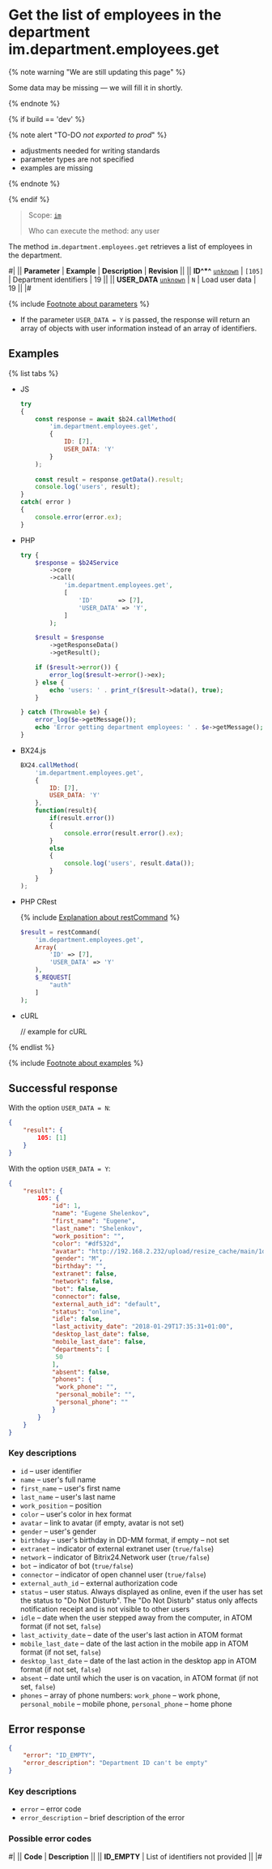# Get the list of employees in the department im.department.employees.get

{% note warning "We are still updating this page" %}

Some data may be missing — we will fill it in shortly.

{% endnote %}

{% if build == 'dev' %}

{% note alert "TO-DO _not exported to prod_" %}

- adjustments needed for writing standards
- parameter types are not specified
- examples are missing

{% endnote %}

{% endif %}

> Scope: [`im`](../../scopes/permissions.md)
>
> Who can execute the method: any user

The method `im.department.employees.get` retrieves a list of employees in the department.

#|
|| **Parameter** | **Example** | **Description** | **Revision** ||
|| **ID^*^**
[`unknown`](../../data-types.md) | `[105]` | Department identifiers | 19 ||
|| **USER_DATA**
[`unknown`](../../data-types.md) | `N` | Load user data | 19 ||
|#

{% include [Footnote about parameters](../../../_includes/required.md) %}

- If the parameter `USER_DATA = Y` is passed, the response will return an array of objects with user information instead of an array of identifiers.

## Examples

{% list tabs %}

- JS

    ```js
    try
    {
    	const response = await $b24.callMethod(
    		'im.department.employees.get',
    		{
    			ID: [7],
    			USER_DATA: 'Y'
    		}
    	);
    	
    	const result = response.getData().result;
    	console.log('users', result);
    }
    catch( error )
    {
    	console.error(error.ex);
    }
    ```

- PHP

    ```php
    try {
        $response = $b24Service
            ->core
            ->call(
                'im.department.employees.get',
                [
                    'ID'       => [7],
                    'USER_DATA' => 'Y',
                ]
            );
    
        $result = $response
            ->getResponseData()
            ->getResult();
    
        if ($result->error()) {
            error_log($result->error()->ex);
        } else {
            echo 'users: ' . print_r($result->data(), true);
        }
    
    } catch (Throwable $e) {
        error_log($e->getMessage());
        echo 'Error getting department employees: ' . $e->getMessage();
    }
    ```

- BX24.js

    ```js
    BX24.callMethod(
        'im.department.employees.get',
        {
            ID: [7],
            USER_DATA: 'Y'
        },
        function(result){
            if(result.error())
            {
                console.error(result.error().ex);
            }
            else
            {
                console.log('users', result.data());
            }
        }
    );
    ```

- PHP CRest

    {% include [Explanation about restCommand](../_includes/rest-command.md) %}

    ```php
    $result = restCommand(
        'im.department.employees.get',
        Array(
            'ID' => [7],
            'USER_DATA' => 'Y'
        ),
        $_REQUEST[
            "auth"
        ]
    );    
    ```

- cURL

    // example for cURL

{% endlist %}

{% include [Footnote about examples](../../../_includes/examples.md) %}

## Successful response

With the option `USER_DATA = N`:

```json
{
    "result": {
        105: [1]
    }
}    
```

With the option `USER_DATA = Y`:

```json
{    
    "result": {
        105: {
            "id": 1,
            "name": "Eugene Shelenkov",
            "first_name": "Eugene",
            "last_name": "Shelenkov",
            "work_position": "",
            "color": "#df532d",
            "avatar": "http://192.168.2.232/upload/resize_cache/main/1d3/100_100_2/shelenkov.png",
            "gender": "M",
            "birthday": "",
            "extranet": false,
            "network": false,
            "bot": false,
            "connector": false,
            "external_auth_id": "default",
            "status": "online",
            "idle": false,
            "last_activity_date": "2018-01-29T17:35:31+01:00",
            "desktop_last_date": false,
            "mobile_last_date": false,
            "departments": [
             50
            ],
            "absent": false,
            "phones": {
             "work_phone": "",
             "personal_mobile": "",
             "personal_phone": ""
            }
        }
    }
}    
```

### Key descriptions

- `id` – user identifier
- `name` – user's full name
- `first_name` – user's first name
- `last_name` – user's last name
- `work_position` – position
- `color` – user's color in hex format
- `avatar` – link to avatar (if empty, avatar is not set)
- `gender` – user's gender
- `birthday` – user's birthday in DD-MM format, if empty – not set
- `extranet` – indicator of external extranet user (`true/false`)
- `network` – indicator of Bitrix24.Network user (`true/false`)
- `bot` – indicator of bot (`true/false`)
- `connector` – indicator of open channel user (`true/false`)
- `external_auth_id` – external authorization code
- `status` – user status. Always displayed as online, even if the user has set the status to "Do Not Disturb". The "Do Not Disturb" status only affects notification receipt and is not visible to other users
- `idle` – date when the user stepped away from the computer, in ATOM format (if not set, `false`)
- `last_activity_date` – date of the user's last action in ATOM format
- `mobile_last_date` – date of the last action in the mobile app in ATOM format (if not set, `false`)
- `desktop_last_date` – date of the last action in the desktop app in ATOM format (if not set, `false`)
- `absent` – date until which the user is on vacation, in ATOM format (if not set, `false`)
- `phones` – array of phone numbers: `work_phone` – work phone, `personal_mobile` – mobile phone, `personal_phone` – home phone

## Error response

```json
{
    "error": "ID_EMPTY",
    "error_description": "Department ID can't be empty"
}
```

### Key descriptions

- `error` – error code
- `error_description` – brief description of the error

### Possible error codes

#|
|| **Code** | **Description** ||
|| **ID_EMPTY** | List of identifiers not provided ||
|#